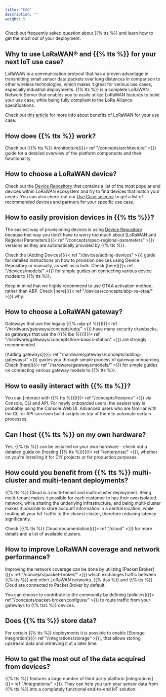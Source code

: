 ```yaml
---
title: "FAQ"
description: ""
weight: 5
---
```


Check out frequently asked question about {{% tts %}} and learn how to get the most out of your deployment.

<!--more-->

## Why to use LoRaWAN® and {{% tts %}} for your next IoT use case?

LoRaWAN is a communication protocol that has a proven advantage in transmitting small sensor data packets over long distances in comparison to other wireless technologies, which makes it great for various use cases, especially industrial deployments. {{% tts %}} is a complete LoRaWAN Network Server that enables you to easily utilize LoRaWAN features to build your use case, while being fully compliant to the LoRa Alliance specifications.

Check out [this article](https://www.thethingsindustries.com/news/why-you-should-use-lora-technology-and-lorawan-for-your-next-iot-use-case/) for more info about benefits of LoRaWAN for your use case.

## How does {{% tts %}} work?

Check out [{{% tts %}} Architecture]({{< ref "/concepts/architecture" >}}) guide for a detailed overview of the platform components and their functionality.

## How to choose a LoRaWAN device?

Check out the [Device Repository](https://www.thethingsnetwork.org/device-repository/) that contains a list of the most popular end devices within LoRaWAN ecosystem and try to find devices that match your needs. You can also check out our [Use Case selector](https://www.thethingsindustries.com/usecase-selector/) to get a list of recommended devices and partners for your specific use case.

## How to easily provision devices in {{% tts %}}?

The easiest way of provisioning devices is using [Device Repository](https://www.thethingsnetwork.org/device-repository/) because that way you don't have to worry too much about [LoRaWAN and Regional Parameters]({{< ref "/concepts/spec-regional-parameters" >}}) versions as they are automatically provided by {{% tts %}}.

Check the [Adding Devices]({{< ref "/devices/adding-devices" >}}) guide for detailed instructions on how to provision devices using Device Repository or manually, as well as in bulk. Check [here]({{< ref "/devices/models/" >}}) for simple guides on connecting various device models to {{% tts %}}.

Keep in mind that we highly recommend to use OTAA activation method, rather than ABP. Check [here]({{< ref "/devices/concepts/abp-vs-otaa/" >}}) why.

## How to choose a LoRaWAN gateway?

Gateways that use the legacy [{{% udp-pf %}}]({{< ref "/hardware/gateways/concepts/udp/" >}}) have many security drawbacks, so gateways that use the [{{% lbs %}}]({{< ref "/hardware/gateways/concepts/lora-basics-station" >}}) are strongly recommended.

[Adding gateways]({{< ref "/hardware/gateways/concepts/adding-gateways/" >}}) guides you through simple process of gateway onboarding. Check [here]({{< ref "/hardware/gateways/models/" >}}) for simple guides on connecting various gateway models to {{% tts %}}.

## How to easily interact with {{% tts %}}?

You can [interact with {{% tts %}}]({{< ref "/concepts/features" >}}) via Console, CLI and API. For newly onboarded users, the easiest way is probably using the Console Web UI. Advanced users who are familiar with the CLI or API can even build scripts on top of them to automate certain processes.

## Can I host {{% tts %}} on my own hardware?

Yes, {{% tts %}} can be installed on your own hardware - check out a detailed guide on [hosting {{% tts %}}]({{< ref "/enterprise/" >}}), whether on you're installing it for DIY projects or for production purposes.

## How could you benefit from {{% tts %}} multi-cluster and multi-tenant deployments?

{{% tts %}} Cloud is a multi-tenant and multi-cluster deployment. Being multi-tenant makes it possible for each customer to has their own isolated network, while sharing the underlying infrastructure, and being multi-cluster makes it possible to store account information in a central location, while routing all your IoT traffic to the closest cluster, therefore reducing latency significantly.

Check [{{% tts %}} Cloud documentation]({{< ref "/cloud" >}}) for more details and a list of available clusters.

## How to improve LoRaWAN coverage and network performance?

Improving the network coverage can be done by utilizing [Packet Broker]({{< ref "/concepts/packet-broker/" >}}) which exchanges traffic between {{% tts %}} and other LoRaWAN networks. {{% ttss %}} and {{% tts %}} Cloud are connected to Packet Broker by default.

You can choose to contribute to the community by defining [policies]({{< ref "/concepts/packet-broker/configure/" >}}) to route traffic from your gateways to {{% ttss %}} devices.

## Does {{% tts %}} store data?

For certain {{% tts %}} deployments it is possible to enable [Storage Integration]({{< ref "/integrations/storage" >}}), that allows storing upstream data and retrieving it at a later time.

## How to get the most out of the data acquired from devices?

{{% tts %}} features a large number of third party platform [integrations]({{< ref "/integrations/" >}}). They can help you turn your sensor data from {{% tts %}} into a completely functional end-to-end IoT solution.
